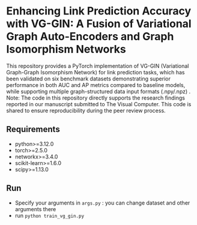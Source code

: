 # Enhancing Link Prediction Accuracy with VG-GIN: A Fusion of Variational Graph Auto-Encoders and Graph Isomorphism Networks

This repository provides a PyTorch implementation of VG-GIN (Variational Graph-Graph Isomorphism Network) for link prediction tasks, which has been validated on six benchmark datasets demonstrating superior performance in both AUC and AP metrics compared to baseline models, while supporting multiple graph-structured data input formats (.npy/.npz) .
Note: The code in this repository directly supports the research findings reported in our manuscript submitted to The Visual Computer. This code is shared to ensure reproducibility during the peer review process.

## Requirements
* python>=3.12.0
* torch>=2.5.0 
* networkx>=3.4.0
* scikit-learn>=1.6.0
* scipy>=1.13.0

## Run
* Specify your arguments in `args.py` : you can change dataset and other arguments there
* run `python train_vg_gin.py`
